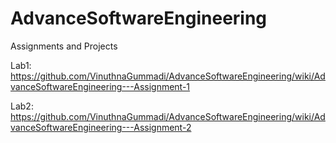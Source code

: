 # AdvanceSoftwareEngineering
Assignments and Projects

Lab1:
https://github.com/VinuthnaGummadi/AdvanceSoftwareEngineering/wiki/AdvanceSoftwareEngineering---Assignment-1

Lab2:
https://github.com/VinuthnaGummadi/AdvanceSoftwareEngineering/wiki/AdvanceSoftwareEngineering---Assignment-2
